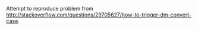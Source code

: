 Attempt to reproduce problem from http://stackoverflow.com/questions/29705627/how-to-trigger-dm-convert-case.
